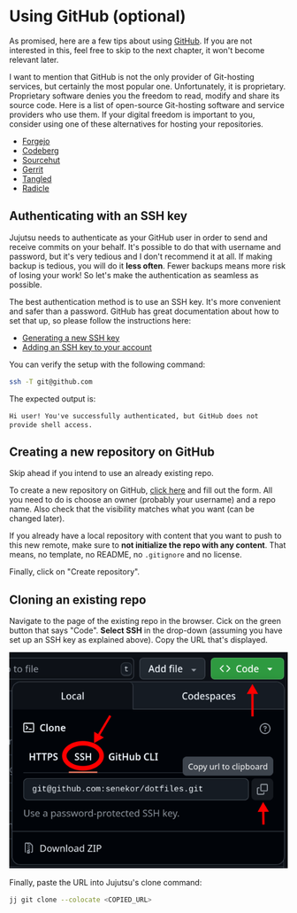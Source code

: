 # Using GitHub (optional)

As promised, here are a few tips about using [GitHub](https://github.com/).
If you are not interested in this, feel free to skip to the next chapter, it won't become relevant later.

I want to mention that GitHub is not the only provider of Git-hosting services, but certainly the most popular one.
Unfortunately, it is proprietary.
Proprietary software denies you the freedom to read, modify and share its source code.
Here is a list of open-source Git-hosting software and service providers who use them.
If your digital freedom is important to you, consider using one of these alternatives for hosting your repositories.

- [Forgejo](https://forgejo.org/)
- [Codeberg](https://codeberg.org/)
- [Sourcehut](https://sourcehut.org/)
- [Gerrit](https://www.gerritcodereview.com/)
- [Tangled](https://tangled.sh/)
- [Radicle](https://radicle.xyz/)

## Authenticating with an SSH key

Jujutsu needs to authenticate as your GitHub user in order to send and receive commits on your behalf.
It's possible to do that with username and password, but it's very tedious and I don't recommend it at all.
If making backup is tedious, you will do it **less often**.
Fewer backups means more risk of losing your work!
So let's make the authentication as seamless as possible.

The best authentication method is to use an SSH key.
It's more convenient and safer than a password.
GitHub has great documentation about how to set that up, so please follow the instructions here:
- [Generating a new SSH key](https://docs.github.com/en/authentication/connecting-to-github-with-ssh/generating-a-new-ssh-key-and-adding-it-to-the-ssh-agent)
- [Adding an SSH key to your account](https://docs.github.com/en/authentication/connecting-to-github-with-ssh/adding-a-new-ssh-key-to-your-github-account)

You can verify the setup with the following command:

```sh
ssh -T git@github.com
```

The expected output is:

```
Hi user! You've successfully authenticated, but GitHub does not provide shell access.
```

## Creating a new repository on GitHub

Skip ahead if you intend to use an already existing repo.

To create a new repository on GitHub, [click here](https://github.com/new) and fill out the form.
All you need to do is choose an owner (probably your username) and a repo name.
Also check that the visibility matches what you want (can be changed later).

If you already have a local repository with content that you want to push to this new remote, make sure to **not initialize the repo with any content**.
That means, no template, no README, no `.gitignore` and no license.

Finally, click on "Create repository".

## Cloning an existing repo

Navigate to the page of the existing repo in the browser.
Cick on the green button that says "Code".
**Select SSH** in the drop-down (assuming you have set up an SSH key as explained above).
Copy the URL that's displayed.

![](./github_ssh_url.png)

Finally, paste the URL into Jujutsu's clone command:

```sh
jj git clone --colocate <COPIED_URL>
```
